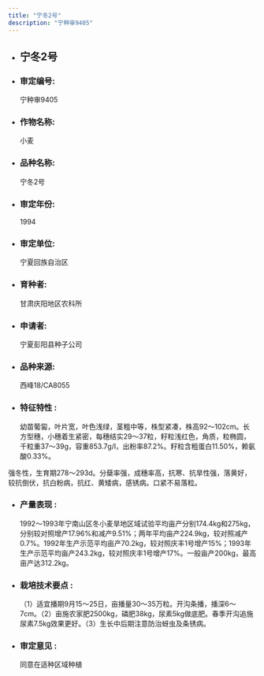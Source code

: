```yaml
---
title: "宁冬2号"
description: "宁种审9405"
---
```

* ## 宁冬2号
* ###  审定编号:  
   宁种审9405

*  ### 作物名称:  
   小麦

*   ###  品种名称: 
    宁冬2号

*   ### 审定年份: 
    1994

*   ### 审定单位:  
    宁夏回族自治区

*   ### 育种者:  
    甘肃庆阳地区农科所

*   ### 申请者:  
    宁夏彭阳县种子公司

*   ### 品种来源:  
    西峰18/CA8055

*   ### 特征特性 : 
    幼苗葡匐，叶片宽，叶色浅绿，茎粗中等，株型紧凑，株高92～102cm。长方型穗，小穗着生紧密，每穗结实29～37粒，籽粒浅红色，角质，粒椭圆，千粒重37～39g，容重853.7g/l，出粉率87.2%。籽粒含粗蛋白11.50%，赖氨酸0.33%。
强冬性，生育期278～293d。分蘖率强，成穗率高，抗寒、抗旱性强，落黄好，较抗倒伏，抗白粉病，抗红、黄矮病，感锈病。口紧不易落粒。


*   ### 产量表现 : 
    1992～1993年宁南山区冬小麦旱地区域试验平均亩产分别174.4kg和275kg，分别较对照增产17.96%和减产9.51%；两年平均亩产224.9kg，较对照减产0.7%。1992年生产示范平均亩产70.2kg，较对照庆丰1号增产15%；1993年生产示范平均亩产243.2kg，较对照庆丰1号增产17%。一般亩产200kg，最高亩产达312.2kg。

*   ### 栽培技术要点 : 
    （1）适宜播期9月15～25日，亩播量30～35万粒。开沟条播，播深6～7cm。（2）亩施农家肥2500kg，磷肥38kg，尿素5kg做底肥。春季开沟追施尿素7.5kg效果更好。（3）生长中后期注意防治蚜虫及条锈病。 

*   ### 审定意见 : 
    同意在适种区域种植
